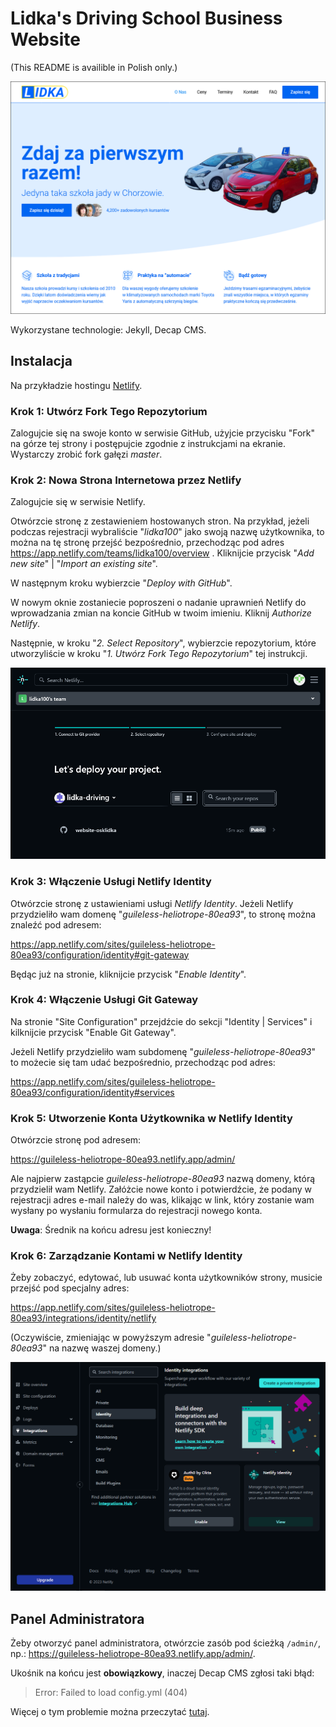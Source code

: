 # Lidka's Driving School Business Website

(This README is availible in Polish only.)

![Zrzut ekranu z wygenerowanej strony internetowej](_docs/preview_1.png)

Wykorzystane technologie: Jekyll, Decap CMS.

## Instalacja

Na przykładzie hostingu [Netlify](https://www.netlify.com/).

### Krok 1: Utwórz Fork Tego Repozytorium

Zalogujcie się na swoje konto w serwisie GitHub, użyjcie przycisku "Fork" na
górze tej strony i postępujcie zgodnie z instrukcjami na ekranie. Wystarczy
zrobić fork gałęzi _master_.

### Krok 2: Nowa Strona Internetowa przez Netlify

Zalogujcie się w serwisie Netlify.

Otwórzcie stronę z zestawieniem hostowanych stron. Na przykład, jeżeli podczas
rejestracji wybraliście "_lidka100_" jako swoją nazwę użytkownika, to można na
tę stronę przejść bezpośrednio, przechodząc pod adres
<https://app.netlify.com/teams/lidka100/overview> . Kliknijcie przycisk "_Add new
site_" | "_Import an existing site_".

W następnym kroku wybierzcie "_Deploy with GitHub_".

W nowym oknie zostaniecie poproszeni o nadanie uprawnień
Netlify do wprowadzania zmian na koncie GitHub w twoim imieniu. Kliknij
_Authorize Netlify_.

Następnie, w kroku "_2. Select Repository_", wybierzcie repozytorium,
które utworzyliście w kroku "_1. Utwórz Fork Tego Repozytorium_" tej
instrukcji.

![Zrzut ekranu ze strony netlify z formularzem tworzenia nowej strony](_docs/netlify-deploy-project-form.png)

### Krok 3: Włączenie Usługi Netlify Identity

Otwórzcie stronę z ustawieniami usługi _Netlify Identity_. Jeżeli Netlify
przydzieliło wam domenę "_guileless-heliotrope-80ea93_", to stronę można
znaleźć pod adresem:

<https://app.netlify.com/sites/guileless-heliotrope-80ea93/configuration/identity#git-gateway>

Będąc już na stronie, kliknijcie przycisk "_Enable Identity_".

### Krok 4: Włączenie Usługi Git Gateway

Na stronie "Site Configuration" przejdźcie do sekcji "Identity | Services"
i kilknijcie przycisk "Enable Git Gateway".

Jeżeli Netlify przydzieliło wam subdomenę "_guileless-heliotrope-80ea93_"
to możecie się tam udać bezpośrednio, przechodząc pod adres:

<https://app.netlify.com/sites/guileless-heliotrope-80ea93/configuration/identity#services>

### Krok 5: Utworzenie Konta Użytkownika w Netlify Identity

Otwórzcie stronę pod adresem:

<https://guileless-heliotrope-80ea93.netlify.app/admin/>

Ale najpierw zastąpcie _guileless-heliotrope-80ea93_ nazwą domeny, którą
przydzielił wam Netlify. Załóżcie nowe konto i potwierdźcie, że podany w
rejestracji adres e-mail należy do was, klikając w link, który zostanie wam
wysłany po wysłaniu formularza do rejestracji nowego konta.

**Uwaga**: Średnik na końcu adresu jest konieczny!

### Krok 6: Zarządzanie Kontami w Netlify Identity

Żeby zobaczyć, edytować, lub usuwać konta użytkowników strony, musicie przejść
pod specjalny adres:

<https://app.netlify.com/sites/guileless-heliotrope-80ea93/integrations/identity/netlify>

(Oczywiście, zmieniając w powyższym adresie "_guileless-heliotrope-80ea93_" na
nazwę waszej domeny.)

![Zrzut ekranu pokazujący gdzie można znaleźć dodatkowe ustawienia Netlify Identity](_docs/netlify_manage_identity_integration.png)

## Panel Administratora

Żeby otworzyć panel administratora, otwórzcie zasób pod ścieżką `/admin/`, np.:
<https://guileless-heliotrope-80ea93.netlify.app/admin/>.

Ukośnik na końcu jest **obowiązkowy**, inaczej Decap CMS zgłosi taki błąd:

> Error: Failed to load config.yml (404)

Więcej o tym problemie można przeczytać
[tutaj](https://github.com/decaporg/decap-cms/issues/332).
